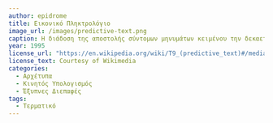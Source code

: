 ```yaml
---
author: epidrome
title: Εικονικό Πληκτρολόγιο 
image_url: /images/predictive-text.png
caption: Η διάδοση της αποστολής σύντομων μηνυμάτων κειμένου την δεκαετία του 1990 δημιούργησε την ανάγκη για μια αποδοτικότερη μέθοδο συγγραφής κειμένου με την χρήση πληκτρολογίου που είχε μόνο αριθμούς. Για αυτόν τον σκοπό δημιουργήθηκαν τεχνολογίες όπως το T9, το οποίο με την χρήση ενός λεξικού για την γλώσσα συγγραφής προβάλει την πιο πιθανή λέξη που ξεκινάει από τους πρώτους χαρακτήρες που έχει ήδη πατήσει ο χρήστης, έτσι ώστε τελικά να μην χρειαστεί να πατήσει και τους υπόλοιπους. 
year: 1995 
license_url: "https://en.wikipedia.org/wiki/T9_(predictive_text)#/media/File:T9_on_an_LG_in_2020.png" 
license_text: Courtesy of Wikimedia 
categories:
  - Αρχέτυπα 
  - Κινητός Υπολογισμός
  - Έξυπνες Διεπαφές
tags:
  - Τερματικό 
---
```

